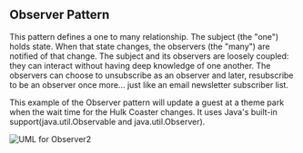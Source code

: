 ## Observer Pattern

This pattern defines a one to many relationship. The subject (the "one") holds state.
When that state changes, the observers (the "many") are notified of that change. The subject and its observers
are loosely coupled: they can interact without having deep knowledge of one another. The observers can choose
to unsubscribe as an observer and later, resubscribe to be an observer once more... just like an email newsletter subscriber list.

This example of the Observer pattern will update a guest at a theme park when the wait time for the 
Hulk Coaster changes. It uses Java's built-in support(java.util.Observable and java.util.Observer).

![UML for Observer2](https://user-images.githubusercontent.com/22779199/35059310-b10e1716-fb88-11e7-83b5-f7d68237c9bf.png)
